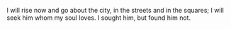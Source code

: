 I will rise now and go about the city, in the streets and in the squares; I will seek him whom my soul loves. I sought him, but found him not.
